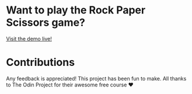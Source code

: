 # Want to play the Rock Paper Scissors game?
[Visit the demo live!](https://luiover.github.io/rock-paper-scissors/)

# Contributions
Any feedback is appreciated! This project has been fun to make.
All thanks to The Odin Project for their awesome free course ❤️
